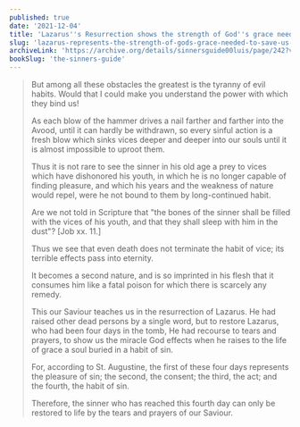 ```yaml
---
published: true
date: '2021-12-04'
title: 'Lazarus''s Resurrection shows the strength of God''s grace needed to save us from strong habits of sin'
slug: 'lazarus-represents-the-strength-of-gods-grace-needed-to-save-us-from-strong-habits-of-sin'
archiveLink: 'https://archive.org/details/sinnersguide00luis/page/242?view=theater'
bookSlug: 'the-sinners-guide'
---
```


> But among all these obstacles the greatest is the tyranny of evil habits. Would that I could make you understand the power with which they bind us!
> 
> As each blow of the hammer drives a nail farther and farther into the Avood, until it can hardly be withdrawn, so every sinful action is a fresh blow which sinks vices deeper and deeper into our souls until it is almost impossible to uproot them.
> 
> Thus it is not rare to see the sinner in his old age a prey to vices which have dishonored his youth, in which he is no longer capable of finding pleasure, and which his years and the weakness of nature would repel, were he not bound to them by long-continued habit.
> 
> Are we not told in Scripture that "the bones of the sinner shall be filled with the vices of his youth, and that they shall sleep with him in the dust"? [Job xx. 11.]
> 
> Thus we see that even death does not terminate the habit of vice; its terrible effects pass into eternity.
> 
> It becomes a second nature, and is so imprinted in his flesh that it consumes him like a fatal poison for which there is scarcely any remedy.
> 
> This our Saviour teaches us in the resurrection of Lazarus. He had raised other dead persons by a single word, but to restore Lazarus, who had been four days in the tomb, He had recourse to tears and prayers, to show us the miracle God effects when he raises to the life of grace a soul buried in a habit of sin.
> 
> For, according to St. Augustine, the first of these four days represents the pleasure of sin; the second, the consent; the third, the act; and the fourth, the habit of sin.
> 
> Therefore, the sinner who has reached this fourth day can only be restored to life by the tears and prayers of our Saviour.